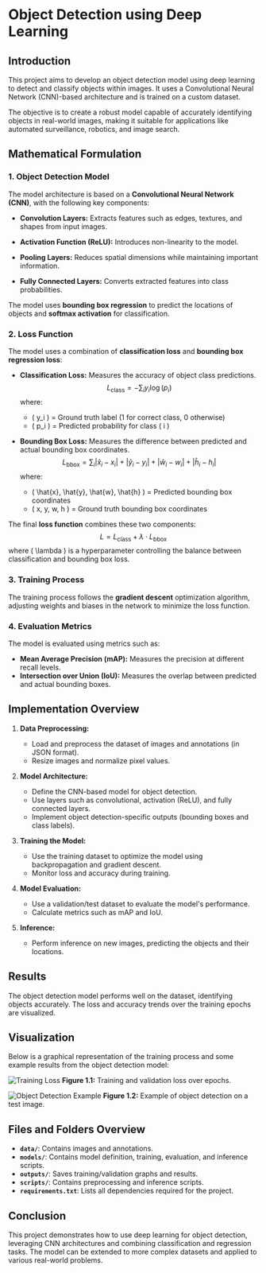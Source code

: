 # Object Detection using Deep Learning

## Introduction
This project aims to develop an object detection model using deep learning to detect and classify objects within images. It uses a Convolutional Neural Network (CNN)-based architecture and is trained on a custom dataset.

The objective is to create a robust model capable of accurately identifying objects in real-world images, making it suitable for applications like automated surveillance, robotics, and image search.

## Mathematical Formulation

### 1. Object Detection Model
The model architecture is based on a **Convolutional Neural Network (CNN)**, with the following key components:

- **Convolution Layers:** Extracts features such as edges, textures, and shapes from input images.
  
- **Activation Function (ReLU):** Introduces non-linearity to the model.
  
- **Pooling Layers:** Reduces spatial dimensions while maintaining important information.

- **Fully Connected Layers:** Converts extracted features into class probabilities.

The model uses **bounding box regression** to predict the locations of objects and **softmax activation** for classification.

### 2. Loss Function
The model uses a combination of **classification loss** and **bounding box regression loss**:

- **Classification Loss:** Measures the accuracy of object class predictions.
  $$
  L_{\text{class}} = -\sum_{i} y_i \log(p_i)
  $$
  where:
  - \( y_i \) = Ground truth label (1 for correct class, 0 otherwise)
  - \( p_i \) = Predicted probability for class \( i \)

- **Bounding Box Loss:** Measures the difference between predicted and actual bounding box coordinates.
  $$
  L_{\text{bbox}} = \sum_{i} \left| \hat{x}_i - x_i \right| + \left| \hat{y}_i - y_i \right| + \left| \hat{w}_i - w_i \right| + \left| \hat{h}_i - h_i \right|
  $$
  where:
  - \( \hat{x}, \hat{y}, \hat{w}, \hat{h} \) = Predicted bounding box coordinates
  - \( x, y, w, h \) = Ground truth bounding box coordinates

The final **loss function** combines these two components:
$$
L = L_{\text{class}} + \lambda \cdot L_{\text{bbox}}
$$
where \( \lambda \) is a hyperparameter controlling the balance between classification and bounding box loss.

### 3. Training Process
The training process follows the **gradient descent** optimization algorithm, adjusting weights and biases in the network to minimize the loss function.

### 4. Evaluation Metrics
The model is evaluated using metrics such as:
- **Mean Average Precision (mAP):** Measures the precision at different recall levels.
- **Intersection over Union (IoU):** Measures the overlap between predicted and actual bounding boxes.

## Implementation Overview
1. **Data Preprocessing:** 
   - Load and preprocess the dataset of images and annotations (in JSON format).
   - Resize images and normalize pixel values.

2. **Model Architecture:**
   - Define the CNN-based model for object detection.
   - Use layers such as convolutional, activation (ReLU), and fully connected layers.
   - Implement object detection-specific outputs (bounding boxes and class labels).

3. **Training the Model:**
   - Use the training dataset to optimize the model using backpropagation and gradient descent.
   - Monitor loss and accuracy during training.

4. **Model Evaluation:**
   - Use a validation/test dataset to evaluate the model's performance.
   - Calculate metrics such as mAP and IoU.

5. **Inference:**
   - Perform inference on new images, predicting the objects and their locations.

## Results
The object detection model performs well on the dataset, identifying objects accurately. The loss and accuracy trends over the training epochs are visualized.

## Visualization

Below is a graphical representation of the training process and some example results from the object detection model:

![Training Loss](outputs/graphs/training_loss.png)
**Figure 1.1:** Training and validation loss over epochs.

![Object Detection Example](outputs/results/detection_example.jpg)
**Figure 1.2:** Example of object detection on a test image.

## Files and Folders Overview

- **`data/`**: Contains images and annotations.
- **`models/`**: Contains model definition, training, evaluation, and inference scripts.
- **`outputs/`**: Saves training/validation graphs and results.
- **`scripts/`**: Contains preprocessing and inference scripts.
- **`requirements.txt`**: Lists all dependencies required for the project.

## Conclusion
This project demonstrates how to use deep learning for object detection, leveraging CNN architectures and combining classification and regression tasks. The model can be extended to more complex datasets and applied to various real-world problems.